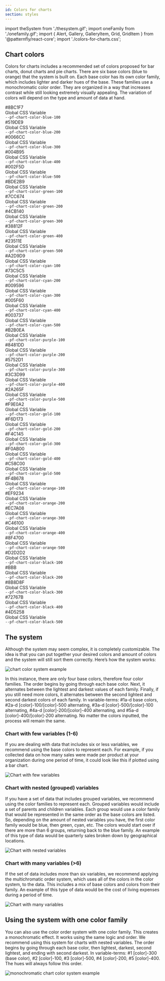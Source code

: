 ```yaml
---
id: Colors for charts
section: styles
---
```


import theSystem from './thesystem.gif';
import oneFamily from './onefamily.gif';
import { Alert, Gallery, GalleryItem, Grid, GridItem } from '@patternfly/react-core';
import './colors-for-charts.css';


## Chart colors

Colors for charts includes a recommended set of colors proposed for bar charts, donut charts and pie charts. There are six base colors (blue to orange) that the system is built on. Each base color has its own color family, which includes lighter and darker hues of the base. These families use a monochromatic color order. They are organized in a way that increases contrast while still looking extremely visually appealing. The variation of colors will depend on the type and amount of data at hand.

<Grid>
    <GridItem span={2}>
        <Grid>
            <GridItem span={12}>
                <div class="ws-content-chart-colors-gallery--blue-1"></div>
            </GridItem>
            <GridItem span={12}>
            <div class="ws-content-chart-colors-gallery--information">
                <div>#8BC1F7</div>
                <div class="ws-content-css-var-text">Global CSS Variable</div>
                <div><code>--pf-chart-color-blue-100</code></div>
            </div>
            </GridItem>
        </Grid>
    </GridItem>
    <GridItem span={2}>
        <Grid>
        <GridItem span={12}>
            <div class="ws-content-chart-colors-gallery--blue-2"></div>
        </GridItem>
        <GridItem span={12}>
            <div class="ws-content-chart-colors-gallery--information">
            <div>#519DE9</div>
            <div class="ws-content-css-var-text">Global CSS Variable</div>
            <div><code>--pf-chart-color-blue-200</code></div>
            </div>
        </GridItem>
        </Grid>
    </GridItem>
    <GridItem span={2}>
        <Grid>
            <GridItem span={12}>
                <div class="ws-content-chart-colors-gallery--blue-3"></div>
            </GridItem>
            <GridItem span={12}>
                <div class="ws-content-chart-colors-gallery--information">
                <div>#0066CC</div>
                <div class="ws-content-css-var-text">Global CSS Variable</div>
                <div><code>--pf-chart-color-blue-300</code></div>
                </div>
            </GridItem>
        </Grid>
    </GridItem>
    <GridItem span={2}>
        <Grid>
            <GridItem span={12}>
                <div class="ws-content-chart-colors-gallery--blue-4"></div>
            </GridItem>
            <GridItem span={12}>
                <div class="ws-content-chart-colors-gallery--information">
                <div>#004B95</div>
                <div class="ws-content-css-var-text">Global CSS Variable</div>
                <div><code>--pf-chart-color-blue-400</code></div>
                </div>
            </GridItem>
        </Grid>
    </GridItem>
    <GridItem span={2}>
        <Grid>
            <GridItem span={12}>
                <div class="ws-content-chart-colors-gallery--blue-5"></div>
            </GridItem>
            <GridItem span={12}>
                <div class="ws-content-chart-colors-gallery--information">
                <div>#002F5D</div>
                <div class="ws-content-css-var-text">Global CSS Variable</div>
                <div><code>--pf-chart-color-blue-500</code></div>
                </div>
            </GridItem>
        </Grid>
    </GridItem>
    <GridItem span={2}>
    </GridItem>
    <GridItem span={2}>
        <Grid>
            <GridItem span={12}>
                <div class="ws-content-chart-colors-gallery--green-1"></div>
            </GridItem>
            <GridItem span={12}>
                <div class="ws-content-chart-colors-gallery--information">
                <div>#BDE2B9</div>
                <div class="ws-content-css-var-text">Global CSS Variable</div>
                <div><code>--pf-chart-color-green-100</code></div>
                </div>
            </GridItem>
        </Grid>
    </GridItem>
    <GridItem span={2}>
        <Grid>
            <GridItem span={12}>
                <div class="ws-content-chart-colors-gallery--green-2"></div>
            </GridItem>
            <GridItem span={12}>
                <div class="ws-content-chart-colors-gallery--information">
                <div>#7CC674</div>
                <div class="ws-content-css-var-text">Global CSS Variable</div>
                <div><code>--pf-chart-color-green-200</code></div>
                </div>
            </GridItem>
        </Grid>
    </GridItem>
    <GridItem span={2}>
        <Grid>
            <GridItem span={12}>
                <div class="ws-content-chart-colors-gallery--green-3"></div>
            </GridItem>
            <GridItem span={12}>
                <div class="ws-content-chart-colors-gallery--information">
                <div>#4CB140</div>
                <div class="ws-content-css-var-text">Global CSS Variable</div>
                <div><code>--pf-chart-color-green-300</code></div>
                </div>
            </GridItem>
        </Grid>
    </GridItem>
    <GridItem span={2}>
        <Grid>
            <GridItem span={12}>
                <div class="ws-content-chart-colors-gallery--green-4"></div>
            </GridItem>
            <GridItem span={12}>
                <div class="ws-content-chart-colors-gallery--information">
                <div>#38812F</div>
                <div class="ws-content-css-var-text">Global CSS Variable</div>
                <div><code>--pf-chart-color-green-400</code></div>
                </div>
            </GridItem>
        </Grid>
     </GridItem>
    <GridItem span={2}>
        <Grid>
            <GridItem span={12}>
                <div class="ws-content-chart-colors-gallery--green-5"></div>
            </GridItem>
            <GridItem span={12}>
                <div class="ws-content-chart-colors-gallery--information">
                <div>#23511E</div>
                <div class="ws-content-css-var-text">Global CSS Variable</div>
                <div><code>--pf-chart-color-green-500</code></div>
                </div>
            </GridItem>
        </Grid>
    </GridItem>
    <GridItem span={2}>
    </GridItem>
    <GridItem span={2}>
        <Grid>
            <GridItem span={12}>
                <div class="ws-content-chart-colors-gallery--cyan-1"></div>
            </GridItem>
            <GridItem span={12}>
                <div class="ws-content-chart-colors-gallery--information">
                <div>#A2D9D9</div>
                <div class="ws-content-css-var-text">Global CSS Variable</div>
                <div><code>--pf-chart-color-cyan-100</code></div>
                </div>
            </GridItem>
        </Grid>
     </GridItem>
    <GridItem span={2}>
        <Grid>
            <GridItem span={12}>
                <div class="ws-content-chart-colors-gallery--cyan-2"></div>
            </GridItem>
            <GridItem span={12}>
                <div class="ws-content-chart-colors-gallery--information">
                <div>#73C5C5</div>
                <div class="ws-content-css-var-text">Global CSS Variable</div>
                <div><code>--pf-chart-color-cyan-200</code></div>
                </div>
            </GridItem>
        </Grid>
    </GridItem>
    <GridItem span={2}>
        <Grid>
            <GridItem span={12}>
                <div class="ws-content-chart-colors-gallery--cyan-3"></div>
            </GridItem>
            <GridItem span={12}>
                <div class="ws-content-chart-colors-gallery--information">
                <div>#009596</div>
                <div class="ws-content-css-var-text">Global CSS Variable</div>
                <div><code>--pf-chart-color-cyan-300</code></div>
                </div>
            </GridItem>
        </Grid>
    </GridItem>
    <GridItem span={2}>
        <Grid>
            <GridItem span={12}>
                <div class="ws-content-chart-colors-gallery--cyan-4"></div>
            </GridItem>
            <GridItem span={12}>
                <div class="ws-content-chart-colors-gallery--information">
                <div>#005F60</div>
                <div class="ws-content-css-var-text">Global CSS Variable</div>
                <div><code>--pf-chart-color-cyan-400</code></div>
                </div>
            </GridItem>
        </Grid>
    </GridItem>
    <GridItem span={2}>
        <Grid>
            <GridItem span={12}>
                <div class="ws-content-chart-colors-gallery--cyan-5"></div>
            </GridItem>
            <GridItem span={12}>
                <div class="ws-content-chart-colors-gallery--information">
                <div>#003737</div>
                <div class="ws-content-css-var-text">Global CSS Variable</div>
                <div><code>--pf-chart-color-cyan-500</code></div>
                </div>
            </GridItem>
        </Grid>
    </GridItem>
    <GridItem span={2}>
    </GridItem>
    <GridItem span={2}>
        <Grid>
            <GridItem span={12}>
                <div class="ws-content-chart-colors-gallery--purple-1"></div>
            </GridItem>
            <GridItem span={12}>
                <div class="ws-content-chart-colors-gallery--information">
                <div>#B2B0EA</div>
                <div class="ws-content-css-var-text">Global CSS Variable</div>
                <div><code>--pf-chart-color-purple-100</code></div>
                </div>
            </GridItem>
        </Grid>
    </GridItem>
    <GridItem span={2}>
        <Grid>
            <GridItem span={12}>
                <div class="ws-content-chart-colors-gallery--purple-2"></div>
            </GridItem>
            <GridItem span={12}>
                <div class="ws-content-chart-colors-gallery--information">
                <div>#8481DD</div>
                <div class="ws-content-css-var-text">Global CSS Variable</div>
                <div><code>--pf-chart-color-purple-200</code></div>
                </div>
            </GridItem>
        </Grid>
    </GridItem>
    <GridItem span={2}>
        <Grid>
            <GridItem span={12}>
                <div class="ws-content-chart-colors-gallery--purple-3"></div>
            </GridItem>
            <GridItem span={12}>
                <div class="ws-content-chart-colors-gallery--information">
                <div>#5752D1</div>
                <div class="ws-content-css-var-text">Global CSS Variable</div>
                <div><code>--pf-chart-color-purple-300</code></div>
                </div>
            </GridItem>
        </Grid>
    </GridItem>
    <GridItem span={2}>
        <Grid>
            <GridItem span={12}>
                <div class="ws-content-chart-colors-gallery--purple-4"></div>
            </GridItem>
            <GridItem span={12}>
                <div class="ws-content-chart-colors-gallery--information">
                <div>#3C3D99</div>
                <div class="ws-content-css-var-text">Global CSS Variable</div>
                <div><code>--pf-chart-color-purple-400</code></div>
                </div>
            </GridItem>
        </Grid>
    </GridItem>
    <GridItem span={2}>
        <Grid>
            <GridItem span={12}>
                <div class="ws-content-chart-colors-gallery--purple-5"></div>
            </GridItem>
            <GridItem span={12}>
                <div class="ws-content-chart-colors-gallery--information">
                <div>#2A265F</div>
                <div class="ws-content-css-var-text">Global CSS Variable</div>
                <div><code>--pf-chart-color-purple-500</code></div>
                </div>
            </GridItem>
        </Grid>
    </GridItem>
    <GridItem span={2}>
    </GridItem>
    <GridItem span={2}>
        <Grid>
            <GridItem span={12}>
                <div class="ws-content-chart-colors-gallery--gold-1"></div>
            </GridItem>
            <GridItem span={12}>
                <div class="ws-content-chart-colors-gallery--information">
                <div>#F9E0A2</div>
                <div class="ws-content-css-var-text">Global CSS Variable</div>
                <div><code>--pf-chart-color-gold-100</code></div>
                </div>
            </GridItem>
        </Grid>
    </GridItem>
    <GridItem span={2}>
        <Grid>
            <GridItem span={12}>
                <div class="ws-content-chart-colors-gallery--gold-2"></div>
            </GridItem>
            <GridItem span={12}>
                <div class="ws-content-chart-colors-gallery--information">
                <div>#F6D173</div>
                <div class="ws-content-css-var-text">Global CSS Variable</div>
                <div><code>--pf-chart-color-gold-200</code></div>
                </div>
            </GridItem>
        </Grid>
    </GridItem>
    <GridItem span={2}>
        <Grid>
            <GridItem span={12}>
                <div class="ws-content-chart-colors-gallery--gold-3"></div>
            </GridItem>
            <GridItem span={12}>
                <div class="ws-content-chart-colors-gallery--information">
                <div>#F4C145</div>
                <div class="ws-content-css-var-text">Global CSS Variable</div>
                <div><code>--pf-chart-color-gold-300</code></div>
                </div>
            </GridItem>
        </Grid>
    </GridItem>
    <GridItem span={2}>
        <Grid>
            <GridItem span={12}>
                <div class="ws-content-chart-colors-gallery--gold-4"></div>
            </GridItem>
            <GridItem span={12}>
                <div class="ws-content-chart-colors-gallery--information">
                <div>#F0AB00</div>
                <div class="ws-content-css-var-text">Global CSS Variable</div>
                <div><code>--pf-chart-color-gold-400</code></div>
                </div>
            </GridItem>
        </Grid>
    </GridItem>
    <GridItem span={2}>
        <Grid>
            <GridItem span={12}>
                <div class="ws-content-chart-colors-gallery--gold-5"></div>
            </GridItem>
            <GridItem span={12}>
                <div class="ws-content-chart-colors-gallery--information">
                <div>#C58C00</div>
                <div class="ws-content-css-var-text">Global CSS Variable</div>
                <div><code>--pf-chart-color-gold-500</code></div>
                </div>
            </GridItem>
        </Grid>
    </GridItem>
    <GridItem span={2}>
    </GridItem>
    <GridItem span={2}>
        <Grid>
            <GridItem span={12}>
                <div class="ws-content-chart-colors-gallery--orange-1"></div>
            </GridItem>
            <GridItem span={12}>
                <div class="ws-content-chart-colors-gallery--information">
                <div>#F4B678</div>
                <div class="ws-content-css-var-text">Global CSS Variable</div>
                <div><code>--pf-chart-color-orange-100</code></div>
                </div>
            </GridItem>
        </Grid>
    </GridItem>
    <GridItem span={2}>
        <Grid>
            <GridItem span={12}>
                <div class="ws-content-chart-colors-gallery--orange-2"></div>
            </GridItem>
            <GridItem span={12}>
                <div class="ws-content-chart-colors-gallery--information">
                <div>#EF9234</div>
                <div class="ws-content-css-var-text">Global CSS Variable</div>
                <div><code>--pf-chart-color-orange-200</code></div>
                </div>
            </GridItem>
        </Grid>
    </GridItem>
    <GridItem span={2}>
        <Grid>
            <GridItem span={12}>
                <div class="ws-content-chart-colors-gallery--orange-3"></div>
            </GridItem>
            <GridItem span={12}>
                <div class="ws-content-chart-colors-gallery--information">
                <div>#EC7A08</div>
                <div class="ws-content-css-var-text">Global CSS Variable</div>
                <div><code>--pf-chart-color-orange-300</code></div>
                </div>
            </GridItem>
        </Grid>
    </GridItem>
    <GridItem span={2}>
        <Grid>
            <GridItem span={12}>
                <div class="ws-content-chart-colors-gallery--orange-4"></div>
            </GridItem>
            <GridItem span={12}>
                <div class="ws-content-chart-colors-gallery--information">
                <div>#C46100</div>
                <div class="ws-content-css-var-text">Global CSS Variable</div>
                <div><code>--pf-chart-color-orange-400</code></div>
                </div>
            </GridItem>
        </Grid>
    </GridItem>
    <GridItem span={2}>
        <Grid>
            <GridItem span={12}>
                <div class="ws-content-chart-colors-gallery--orange-5"></div>
            </GridItem>
            <GridItem span={12}>
                <div class="ws-content-chart-colors-gallery--information">
                <div>#8F4700</div>
                <div class="ws-content-css-var-text">Global CSS Variable</div>
                <div><code>--pf-chart-color-orange-500</code></div>
                </div>
            </GridItem>
        </Grid>
    </GridItem>
    <GridItem span={2}>
    </GridItem>
    <GridItem span={2}>
        <Grid>
            <GridItem span={12}>
                <div class="ws-content-chart-colors-gallery--black-1"></div>
            </GridItem>
            <GridItem span={12}>
                <div class="ws-content-chart-colors-gallery--information">
                <div>#D2D2D2</div>
                <div class="ws-content-css-var-text">Global CSS Variable</div>
                <div><code>--pf-chart-color-black-100</code></div>
                </div>
            </GridItem>
        </Grid>
    </GridItem>
    <GridItem span={2}>
        <Grid>
            <GridItem span={12}>
                <div class="ws-content-chart-colors-gallery--black-2"></div>
            </GridItem>
            <GridItem span={12}>
                <div class="ws-content-chart-colors-gallery--information">
                <div>#BBB</div>
                <div class="ws-content-css-var-text">Global CSS Variable</div>
                <div><code>--pf-chart-color-black-200</code></div>
                </div>
            </GridItem>
        </Grid>
    </GridItem>
    <GridItem span={2}>
        <Grid>
            <GridItem span={12}>
                <div class="ws-content-chart-colors-gallery--black-3"></div>
            </GridItem>
            <GridItem span={12}>
                <div class="ws-content-chart-colors-gallery--information">
                <div>#8B8D8F</div>
                <div class="ws-content-css-var-text">Global CSS Variable</div>
                <div><code>--pf-chart-color-black-300</code></div>
                </div>
            </GridItem>
        </Grid>
    </GridItem>
    <GridItem span={2}>
        <Grid>
            <GridItem span={12}>
                <div class="ws-content-chart-colors-gallery--black-4"></div>
            </GridItem>
            <GridItem span={12}>
                <div class="ws-content-chart-colors-gallery--information">
                <div>#72767B</div>
                <div class="ws-content-css-var-text">Global CSS Variable</div>
                <div><code>--pf-chart-color-black-400</code></div>
                </div>
            </GridItem>
        </Grid>
    </GridItem>
    <GridItem span={2}>
        <Grid>
            <GridItem span={12}>
                <div class="ws-content-chart-colors-gallery--black-5"></div>
            </GridItem>
            <GridItem span={12}>
                <div class="ws-content-chart-colors-gallery--information">
                <div>#4D5258</div>
                <div class="ws-content-css-var-text">Global CSS Variable</div>
                <div><code>--pf-chart-color-black-500</code></div>
                </div>
            </GridItem>
        </Grid>
    </GridItem>
    <GridItem span={2}>
    </GridItem>
</Grid>

## The system
Although the system may seem complex, it is completely customizable. The idea is that you can put together your desired colors and amount of colors and the system will still sort them correctly. Here’s how the system works:

<img alt="chart color system example" src={theSystem} />

In this instance, there are only four base colors, therefore four color families. The order begins by going through each base color. Next, it alternates between the lightest and darkest values of each family. Finally, if you still need more colors, it alternates between the second lightest and second darkest colors of each family. In variable-terms: #1a-d base colors, #2a-d [color]-100/[color]-500 alternating, #3a-d [color]-500/[color]-100 alternating, #4a-d [color]-200/[color]-400 alternating, and #5a-d [color]-400/[color]-200 alternating. No matter the colors inputted, the process will remain the same.

### Chart with few variables (1-6)

If you are dealing with data that includes six or less variables, we recommend using the base colors to represent each. For example, if you collected data on how many sales were made per product at your organization during one period of time, it could look like this if plotted using a bar chart.

![Chart with few variables](fewvariables.png)

### Chart with nested (grouped) variables

If you have a set of data that includes grouped variables, we recommend using the color families to represent each. Grouped variables would include a set of parents and children variables. Each group would use a color family that would be represented in the same order as the base colors are listed. So, depending on the amount of nested variables you have, the first color family would be blue, then green, cyan, etc. The colors would start over if there are more than 6 groups, returning back to the blue family. An example of this type of data would be quarterly sales broken down by geographical locations.

![Chart with nested variables](nestedvariables.png)

### Chart with many variables (>6)

If the set of data includes more than six variables, we recommend applying the multichromatic order system, which uses all of the colors in the color system, to the data. This includes a mix of base colors and colors from their family. An example of this type of data would be the cost of living expenses during a period of time.

![Chart with many variables](manyvariables.png)

## Using the system with one color family

You can also use the color order system with one color family. This creates a monochromatic effect. It works using the same logic and order. We recommend using this system for charts with nested variables. The order begins by going through each base color, then lightest, darkest, second lightest, and ending with second darkest. In variable-terms: #1 [color]-300 (base color), #2 [color]-100, #3 [color]-500, #4 [color]-200, #5 [color]-400. The hues will always follow this order.

<img alt="monochromatic chart color system example" src={oneFamily} />
